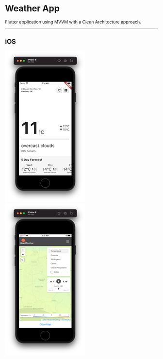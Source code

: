 # Weather App

Flutter application using MVVM with a Clean Architecture approach.

---

## iOS
![iOS version of app](https://github.com/jbuda/weatherapp/blob/master/assets/ios_app.png) ![iOS loading native view controller](https://github.com/jbuda/weatherapp/blob/master/assets/ios_map.png)
